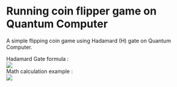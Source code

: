 # Running coin flipper game on Quantum Computer

A simple flipping coin game using Hadamard (H) gate on Quantum Computer.

Hadamard Gate formula : <br />
<img src="https://wikimedia.org/api/rest_v1/media/math/render/svg/ea6351bc21cd91bb3d622fd18b53e49db9ec1ad0" />
<br />
Math calculation example : <br/>
<img src="https://wikimedia.org/api/rest_v1/media/math/render/svg/39e0332d15d5ba1b473ade4d53913b6f87810b39" />
